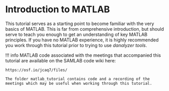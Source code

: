 # Introduction to MATLAB

This tutorial serves as a starting point to become familiar with the very basics of MATLAB. This is far from comprehensive introduction, but should serve to teach you enough to get an understanding of key MATLAB principles. If you have no MATLAB experience, it is highly recommended you work through this tutorial prior to trying to use *danalyzer tools*.

!!! info
	MATLAB code associated with the meetings that accompanied this tutorial are available on the SAMLAB code wiki here:

	https://osf.io/jcaq7/files/

	The folder matlab_tutorial contains code and a recording of the meetings which may be useful when working through this tutorial.